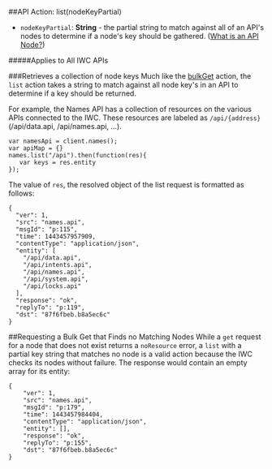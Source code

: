 ##API Action: list(nodeKeyPartial)
* `nodeKeyPartial`: **String** - the partial string to match against all of an API's nodes to determine if a node's key
should be gathered. ([What is an API Node?](../../resources.md))
 
#####Applies to All IWC APIs
    
###Retrieves a collection of node keys
Much like the [bulkGet](bulkGet.md) action, the `list` action takes a string to match against all node key's in an API
to determine if a key should be returned.

For example, the Names API has a collection of resources on the various APIs connected to the IWC. These resources are
labeled as `/api/{address}` (/api/data.api, /api/names.api, ...).

```
var namesApi = client.names();
var apiMap = {}
names.list("/api").then(function(res){
   var keys = res.entity
});
```

The value of `res`, the resolved object of the list request is formatted as follows:
```
{
  "ver": 1,
  "src": "names.api",
  "msgId": "p:115",
  "time": 1443457957909,
  "contentType": "application/json",
  "entity": [
    "/api/data.api",
    "/api/intents.api",
    "/api/names.api",
    "/api/system.api",
    "/api/locks.api"
  ],
  "response": "ok",
  "replyTo": "p:119",
  "dst": "87f6fbeb.b8a5ec6c"
}
```


##Requesting a Bulk Get that Finds no Matching Nodes
While a `get` request for a node that does not exist returns a `noResource` error, a `list` with a partial key string
that matches no node is a valid action because the IWC checks its nodes without failure. The response would contain an
empty array for its entity:
```
{
    "ver": 1,
    "src": "names.api",
    "msgId": "p:179",
    "time": 1443457984404,
    "contentType": "application/json",
    "entity": [],
    "response": "ok",
    "replyTo": "p:155",
    "dst": "87f6fbeb.b8a5ec6c"
}
```
